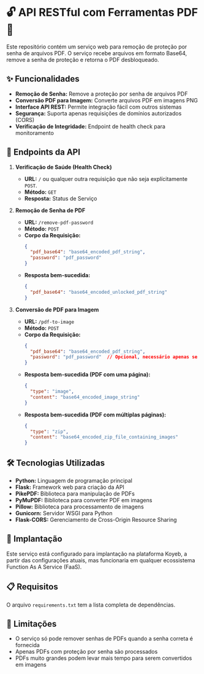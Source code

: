 # 🔓 API RESTful com Ferramentas PDF 🐍

Este repositório contém um serviço web para remoção de proteção por senha de arquivos PDF. O serviço recebe arquivos em formato Base64, remove a senha de proteção e retorna o PDF desbloqueado.

## ✨ Funcionalidades

- **Remoção de Senha:** Remove a proteção por senha de arquivos PDF
- **Conversão PDF para Imagem:** Converte arquivos PDF em imagens PNG
- **Interface API REST:** Permite integração fácil com outros sistemas
- **Segurança:** Suporta apenas requisições de domínios autorizados (CORS)
- **Verificação de Integridade:** Endpoint de health check para monitoramento

## 🔌 Endpoints da API

1. **Verificação de Saúde (Health Check)**
   - **URL:** `/` ou qualquer outra requisição que não seja explícitamente `POST`.
   - **Método:** `GET`
   - **Resposta:** Status de Serviço

2. **Remoção de Senha de PDF**
   - **URL:** `/remove-pdf-password`
   - **Método:** `POST`
   - **Corpo da Requisição:**
     ```json
     {
       "pdf_base64": "base64_encoded_pdf_string",
       "password": "pdf_password"
     }
     ```
   - **Resposta bem-sucedida:**
     ```json
     {
       "pdf_base64": "base64_encoded_unlocked_pdf_string"
     }
     ```

3. **Conversão de PDF para Imagem**
   - **URL:** `/pdf-to-image`
   - **Método:** `POST`
   - **Corpo da Requisição:**
     ```json
     {
       "pdf_base64": "base64_encoded_pdf_string",
       "password": "pdf_password"  // Opcional, necessário apenas se o PDF estiver protegido
     }
     ```
   - **Resposta bem-sucedida (PDF com uma página):**
     ```json
     {
       "type": "image",
       "content": "base64_encoded_image_string"
     }
     ```
   - **Resposta bem-sucedida (PDF com múltiplas páginas):**
     ```json
     {
       "type": "zip",
       "content": "base64_encoded_zip_file_containing_images"
     }
     ```

## 🛠️ Tecnologias Utilizadas

- **Python:** Linguagem de programação principal
- **Flask:** Framework web para criação da API
- **PikePDF:** Biblioteca para manipulação de PDFs
- **PyMuPDF:** Biblioteca para converter PDF em imagens
- **Pillow:** Biblioteca para processamento de imagens
- **Gunicorn:** Servidor WSGI para Python
- **Flask-CORS:** Gerenciamento de Cross-Origin Resource Sharing

## 🚀 Implantação

Este serviço está configurado para implantação na plataforma Koyeb, a partir das configurações atuais, mas funcionaria em qualquer ecossistema Function As A Service (FaaS).

## 📋 Requisitos

O arquivo `requirements.txt` tem a lista completa de dependências.

## 🚨 Limitações

- O serviço só pode remover senhas de PDFs quando a senha correta é fornecida
- Apenas PDFs com proteção por senha são processados
- PDFs muito grandes podem levar mais tempo para serem convertidos em imagens
